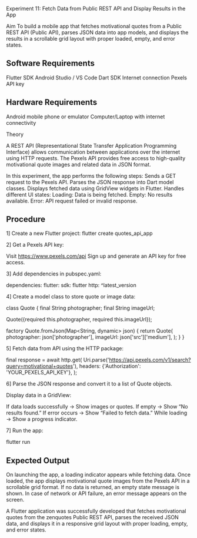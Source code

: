 Experiment 11: Fetch Data from Public REST API and Display Results in the App

Aim
To build a mobile app that fetches motivational quotes from a Public REST API (Public API), parses JSON data into app models, and displays the results in a scrollable grid layout with proper loaded, empty, and error states.

## Software Requirements
Flutter SDK
Android Studio / VS Code
Dart SDK
Internet connection
Pexels API key

## Hardware Requirements
Android mobile phone or emulator
Computer/Laptop with internet connectivity

Theory

A REST API (Representational State Transfer Application Programming Interface) allows communication between applications over the internet using HTTP requests.
The Pexels API provides free access to high-quality motivational quote images and related data in JSON format.

In this experiment, the app performs the following steps:
Sends a GET request to the Pexels API.
Parses the JSON response into Dart model classes.
Displays fetched data using GridView widgets in Flutter.
Handles different UI states:
Loading: Data is being fetched.
Empty: No results available.
Error: API request failed or invalid response.

## Procedure

1] Create a new Flutter project:
flutter create quotes_api_app

2] Get a Pexels API key:

Visit https://www.pexels.com/api
Sign up and generate an API key for free access.

3] Add dependencies in pubspec.yaml:

dependencies:
  flutter:
    sdk: flutter
  http: ^latest_version


4] Create a model class to store quote or image data:

class Quote {
  final String photographer;
  final String imageUrl;

  Quote({required this.photographer, required this.imageUrl});

  factory Quote.fromJson(Map<String, dynamic> json) {
    return Quote(
      photographer: json['photographer'],
      imageUrl: json['src']['medium'],
    );
  }
}


5] Fetch data from API using the HTTP package:

final response = await http.get(
  Uri.parse('https://api.pexels.com/v1/search?query=motivational+quotes'),
  headers: {'Authorization': 'YOUR_PEXELS_API_KEY'},
);


6] Parse the JSON response and convert it to a list of Quote objects.

Display data in a GridView:

If data loads successfully → Show images or quotes.
If empty → Show “No results found.”
If error occurs → Show “Failed to fetch data.”
While loading → Show a progress indicator.

7] Run the app:

flutter run

## Expected Output

On launching the app, a loading indicator appears while fetching data.
Once loaded, the app displays motivational quote images from the Pexels API in a scrollable grid format.
If no data is returned, an empty state message is shown.
In case of network or API failure, an error message appears on the screen.

A Flutter application was successfully developed that fetches motivational quotes from the zenquotes Public REST API, parses the received JSON data, and displays it in a responsive grid layout with proper loading, empty, and error states.
